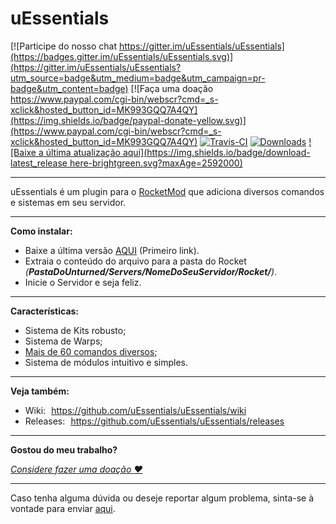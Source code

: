 # uEssentials

[![Participe do nosso chat https://gitter.im/uEssentials/uEssentials](https://badges.gitter.im/uEssentials/uEssentials.svg)](https://gitter.im/uEssentials/uEssentials?utm_source=badge&utm_medium=badge&utm_campaign=pr-badge&utm_content=badge)
[![Faça uma doação https://www.paypal.com/cgi-bin/webscr?cmd=_s-xclick&hosted_button_id=MK993GQQ7A4QY](https://img.shields.io/badge/paypal-donate-yellow.svg)](https://www.paypal.com/cgi-bin/webscr?cmd=_s-xclick&hosted_button_id=MK993GQQ7A4QY) [![Travis-CI](https://api.travis-ci.org/uEssentials/uEssentials.svg?branch=master)](https://travis-ci.org/uEssentials/uEssentials)
[![Downloads](https://img.shields.io/github/downloads/uEssentials/uEssentials/total.svg?maxAge=600)](https://github.com/uEssentials/uEssentials/releases)
[![Baixe a última atualização aqui](https://img.shields.io/badge/download-latest_release here-brightgreen.svg?maxAge=2592000)](http://uessentials.github.io/uEssentials/download_latest.html)

---

uEssentials é um plugin para o [RocketMod](rocketmod.net) que adiciona diversos comandos e sistemas em seu servidor.

---

**Como instalar:**

- Baixe a última versão [AQUI](https://github.com/uEssentials/uEssentials/releases/latest) (Primeiro link).
- Extraia o conteúdo do arquivo para a pasta do Rocket _(**PastaDoUnturned/Servers/NomeDoSeuServidor/Rocket/**)_.
- Inicie o Servidor e seja feliz.

---

**Características:**
- Sistema de Kits robusto;
- Sistema de Warps;
- [Mais de 60 comandos diversos](https://github.com/uEssentials/uEssentials/wiki/Command-Reference);
- Sistema de módulos intuitivo e simples.

---

**Veja também:**
- Wiki: https://github.com/uEssentials/uEssentials/wiki
- Releases: https://github.com/uEssentials/uEssentials/releases

---

**Gostou do meu trabalho?**

_[Considere fazer uma doação :heart:](https://www.paypal.com/cgi-bin/webscr?cmd=_s-xclick&hosted_button_id=MK993GQQ7A4QY)_

---

Caso tenha alguma dúvida ou deseje reportar algum problema, sinta-se à vontade para enviar [aqui](https://github.com/uEssentials/uEssentials/issues/).
